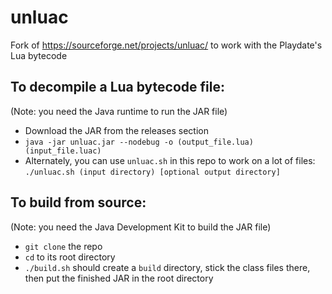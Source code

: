 # unluac
Fork of https://sourceforge.net/projects/unluac/ to work with the Playdate's Lua bytecode

## To decompile a Lua bytecode file:
(Note: you need the Java runtime to run the JAR file)

- Download the JAR from the releases section
- `java -jar unluac.jar --nodebug -o (output_file.lua) (input_file.luac)`
- Alternately, you can use `unluac.sh` in this repo to work on a lot of files:
	`./unluac.sh (input directory) [optional output directory]`

## To build from source:
(Note: you need the Java Development Kit to build the JAR file)

- `git clone` the repo
- `cd` to its root directory
- `./build.sh` should create a `build` directory, stick the class files there, then put the finished JAR in the root directory
